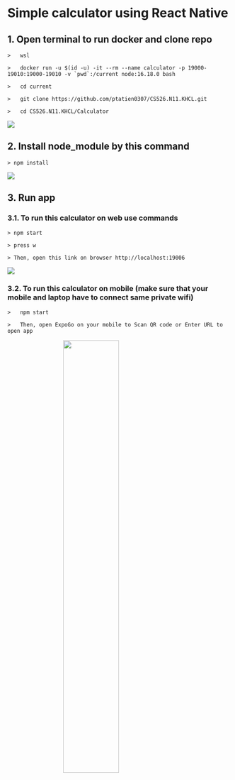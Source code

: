 <h1>Simple calculator using React Native</h1>


<h2>1. Open terminal to run docker and clone repo</h2>
    
    >   wsl
    
    >   docker run -u $(id -u) -it --rm --name calculator -p 19000-19010:19000-19010 -v `pwd`:/current node:16.18.0 bash
    
    >   cd current
 
    >   git clone https://github.com/ptatien0307/CS526.N11.KHCL.git

    >   cd CS526.N11.KHCL/Calculator

<img src="https://user-images.githubusercontent.com/79583501/196730719-a5c5e525-eade-4732-9402-43462ad6ef39.png" style="display: block;margin-left: auto;margin-right: auto;"/>

<h2>2. Install node_module by this command</h2>

    > npm install
<img src="https://user-images.githubusercontent.com/79583501/196731161-29f79794-32f6-4f28-889e-fce2e80cf7ea.png" style="display: block;margin-left: auto;margin-right: auto;"/>

<h2>3. Run app  </h2>
    <h3>3.1. To run this calculator on web use commands</h3>
    
    > npm start

    > press w

    > Then, open this link on browser http://localhost:19006
<img src="https://user-images.githubusercontent.com/79583501/196731578-e727c74c-576f-47f9-9402-1212e9bdf34b.png" style="display: block;margin-left: auto;margin-right: auto;"/>
    <h3> 3.2. To run this calculator on mobile (make sure that your mobile and laptop have to connect same private wifi)</h3>
    
    >   npm start
    
    >   Then, open ExpoGo on your mobile to Scan QR code or Enter URL to open app





<img src="https://user-images.githubusercontent.com/79583501/196729099-a03027c7-8d58-49b2-a596-236fb812d45b.png" style="display: block;margin-left: auto;margin-right: auto;width: 50%; height:50%;"/>
